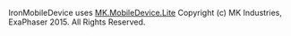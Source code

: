 IronMobileDevice uses [MK.MobileDevice.Lite](https://mkindustries.github.io/MK.MobileDevice.Lite)
Copyright (c) MK Industries, ExaPhaser 2015. All Rights Reserved.

